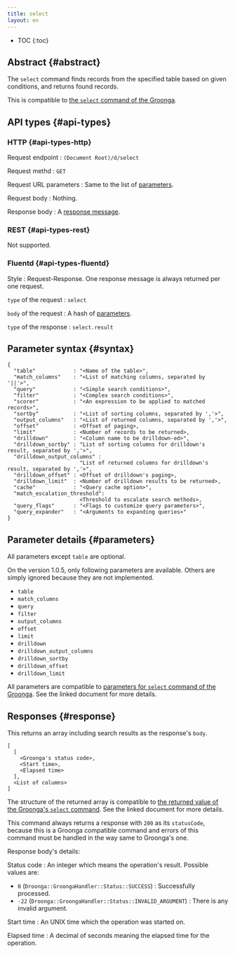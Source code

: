 ```yaml
---
title: select
layout: en
---
```


* TOC
{:toc}

## Abstract {#abstract}

The `select` command finds records from the specified table based on given conditions, and returns found records.

This is compatible to [the `select` command of the Groonga](http://groonga.org/docs/reference/commands/select.html).

## API types {#api-types}

### HTTP {#api-types-http}

Request endpoint
: `(Document Root)/d/select`

Request methd
: `GET`

Request URL parameters
: Same to the list of [parameters](#parameters).

Request body
: Nothing.

Response body
: A [response message](#response).

### REST {#api-types-rest}

Not supported.

### Fluentd {#api-types-fluentd}

Style
: Request-Response. One response message is always returned per one request.

`type` of the request
: `select`

`body` of the request
: A hash of [parameters](#parameters).

`type` of the response
: `select.result`

## Parameter syntax {#syntax}

    {
      "table"            : "<Name of the table>",
      "match_columns"    : "<List of matching columns, separated by '||'>",
      "query"            : "<Simple search conditions>",
      "filter"           : "<Complex search conditions>",
      "scorer"           : "<An expression to be applied to matched records>",
      "sortby"           : "<List of sorting columns, separated by ','>",
      "output_columns"   : "<List of returned columns, separated by ','>",
      "offset"           : <Offset of paging>,
      "limit"            : <Number of records to be returned>,
      "drilldown"        : "<Column name to be drilldown-ed>",
      "drilldown_sortby" : "List of sorting columns for drilldown's result, separated by ','>",
      "drilldown_output_columns" :
                           "List of returned columns for drilldown's result, separated by ','>",
      "drilldown_offset" : <Offset of drilldown's paging>,
      "drilldown_limit"  : <Number of drilldown results to be returned>,
      "cache"            : "<Query cache option>",
      "match_escalation_threshold":
                           <Threshold to escalate search methods>,
      "query_flags"      : "<Flags to customize query parameters>",
      "query_expander"   : "<Arguments to expanding queries>"
    }

## Parameter details {#parameters}

All parameters except `table` are optional.

On the version 1.0.5, only following parameters are available. Others are simply ignored because they are not implemented.

 * `table`
 * `match_columns`
 * `query`
 * `filter`
 * `output_columns`
 * `offset`
 * `limit`
 * `drilldown`
 * `drilldown_output_columns`
 * `drilldown_sortby`
 * `drilldown_offset`
 * `drilldown_limit`

All parameters are compatible to [parameters for `select` command of the Groonga](http://groonga.org/docs/reference/commands/select.html#parameters). See the linked document for more details.

## Responses {#response}

This returns an array including search results as the response's `body`.

    [
      [
        <Groonga's status code>,
        <Start time>,
        <Elapsed time>
      ],
      <List of columns>
    ]

The structure of the returned array is compatible to [the returned value of the Groonga's `select` command](http://groonga.org/docs/reference/commands/select.html#id6). See the linked document for more details.

This command always returns a response with `200` as its `statusCode`, because this is a Groonga compatible command and errors of this command must be handled in the way same to Groonga's one.

Response body's details:

Status code
: An integer which means the operation's result. Possible values are:
  
   * `0` (`Droonga::GroongaHandler::Status::SUCCESS`) : Successfully processed.
   * `-22` (`Droonga::GroongaHandler::Status::INVALID_ARGUMENT`) : There is any invalid argument.

Start time
: An UNIX time which the operation was started on.

Elapsed time
: A decimal of seconds meaning the elapsed time for the operation.


